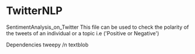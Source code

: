 # TwitterNLP
SentimentAnalysis_on_Twitter
This file can be used to check the polarity of the tweets of an individual or a topic i.e ('Positive or Negative') 

Dependencies
tweepy /n
textblob
